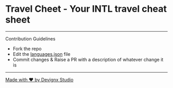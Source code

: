 # Travel Cheet - Your INTL travel cheat sheet
---
Contribution Guidelines
- Fork the repo
- Edit the [languages.json](https://github.com/devignx/travel-cheet/blob/master/src/data/languages.json) file
- Commit changes & Raise a PR with a description of whatever change it is
---
[Made with ❤️ by Devignx Studio](devignx.in)

